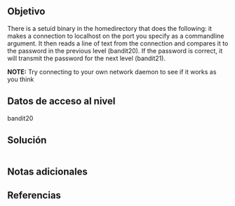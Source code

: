 ## Objetivo
There is a setuid binary in the homedirectory that does the following: it makes a connection to localhost on the port you specify as a commandline argument. It then reads a line of text from the connection and compares it to the password in the previous level (bandit20). If the password is correct, it will transmit the password for the next level (bandit21).

**NOTE:** Try connecting to your own network daemon to see if it works as you think
## Datos de acceso al nivel
bandit20
## Solución
```

```
## Notas adicionales

## Referencias